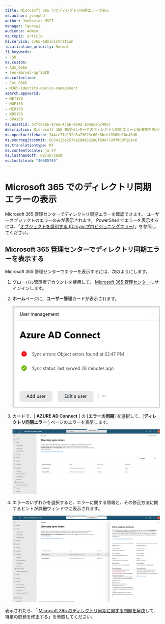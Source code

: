 ```yaml
---
title: Microsoft 365 でのディレクトリ同期エラーの表示
ms.author: josephd
author: JoeDavies-MSFT
manager: laurawi
audience: Admin
ms.topic: article
ms.service: o365-administration
localization_priority: Normal
f1.keywords:
- CSH
ms.custom:
- Adm_O365
- seo-marvel-apr2020
ms.collection:
- Ent_O365
- M365-identity-device-management
search.appverid:
- MET150
- MOE150
- MED150
- MBS150
- GPA150
ms.assetid: b4fc07a5-97ea-4ca6-9692-108acab74067
description: Microsoft 365 管理センターでのディレクトリ同期エラーと解決策を表示する方法について説明します。
ms.openlocfilehash: 344cc71d192e6a73826c66c8bcbf8569d10e45d8
ms.sourcegitcommit: 8634215e257ba2d49832a8f5947700fd00f18ece
ms.translationtype: MT
ms.contentlocale: ja-JP
ms.lasthandoff: 08/10/2020
ms.locfileid: "46605709"
---
```

# <a name="view-directory-synchronization-errors-in-microsoft-365"></a>Microsoft 365 でのディレクトリ同期エラーの表示

Microsoft 365 管理センターでディレクトリ同期エラーを確認できます。 ユーザーオブジェクトのエラーのみが表示されます。 PowerShell でエラーを表示するには、「[オブジェクトを識別する (Dirsyncプロビジョニングエラー](https://docs.microsoft.com/azure/active-directory/hybrid/how-to-connect-syncservice-duplicate-attribute-resiliency))」を参照してください。

## <a name="view-directory-synchronization-errors-in-the-microsoft-365-admin-center"></a>Microsoft 365 管理センターでディレクトリ同期エラーを表示する

Microsoft 365 管理センターでエラーを表示するには、次のようにします。
  
1. グローバル管理者アカウントを使用して、 [Microsoft 365 管理センター](https://admin.microsoft.com)にサインインします。 
    
2. **ホーム**ページに、**ユーザー管理**カードが表示されます。 
    
    ![Microsoft 365 管理センターのユーザー管理カード](media/060006e9-de61-49d5-8979-e77cda198e71.png)
  
3. カードで、[ **AZURE AD Connect** ] の [**エラーの同期**] を選択して、[**ディレクトリ同期エラー** ] ページのエラーを表示します。   
    
    ![ディレクトリ同期エラーページの例](media/882094a3-80d3-4aae-b90b-78b27047974c.png)

4. エラーのいずれかを選択すると、エラーに関する情報と、その修正方法に関するヒントが詳細ウィンドウに表示されます。

   ![ディレクトリ同期エラーの詳細例](media/a6e302d4-6be7-4e3a-b4b5-81c5a2c02952.png)
  
表示されたら、「 [Microsoft 365 のディレクトリ同期に関する問題を解決](fix-problems-with-directory-synchronization.md)して、特定の問題を修正する」を参照してください。

